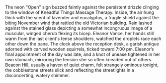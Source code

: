 The neon "Open" sign buzzed faintly against the persistent drizzle clinging to the window of Kneadful Things Massage Therapy. Inside, the air hung thick with the scent of lavender and eucalyptus, a fragile shield against the biting November wind that rattled the old Victorian building. Rain lashed against the stained glass depicting a somewhat incongruous image of a muscular, winged cherub flexing its bicep. Eleanor Vance, her hands still warm from the last client's tense shoulders, watched the droplets race each other down the pane.  The clock above the reception desk, a garish antique adorned with carved wooden squirrels, ticked toward 7:00 pm. Eleanor’s final appointment of the day was late, and a knot of unease tightened in her own stomach, mirroring the tension she so often kneaded out of others.  Beacon Hill, usually a haven of quiet charm, felt strangely ominous tonight, the cobblestone streets slick and reflecting the streetlights in a disconcerting, watery shimmer.

